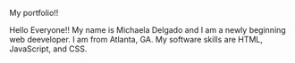 My portfolio!!

Hello Everyone!! My name is Michaela Delgado and I am a newly beginning web deeveloper.
I am from Atlanta, GA. My software skills are HTML, JavaScript, and CSS.

